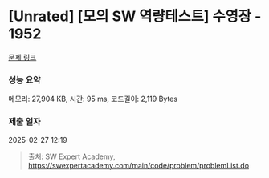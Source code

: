 # [Unrated] [모의 SW 역량테스트] 수영장 - 1952 

[문제 링크](https://swexpertacademy.com/main/code/problem/problemDetail.do?contestProbId=AV5PpFQaAQMDFAUq) 

### 성능 요약

메모리: 27,904 KB, 시간: 95 ms, 코드길이: 2,119 Bytes

### 제출 일자

2025-02-27 12:19



> 출처: SW Expert Academy, https://swexpertacademy.com/main/code/problem/problemList.do